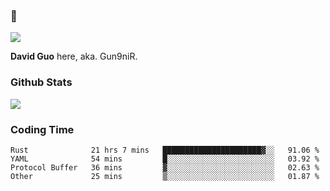 ### 👋

![](https://komarev.com/ghpvc/?username=Gun9niR&label=Total+Views)

**David Guo** here, aka. Gun9niR.

### Github Stats

<img src="https://github-readme-stats.vercel.app/api?username=Gun9niR&count_private=true&show_icons=true&theme=vue-dark&hide_title=true">

### Coding Time

<!--START_SECTION:waka-->

```text
Rust              21 hrs 7 mins   ██████████████████████▓░░   91.06 %
YAML              54 mins         █░░░░░░░░░░░░░░░░░░░░░░░░   03.92 %
Protocol Buffer   36 mins         ▓░░░░░░░░░░░░░░░░░░░░░░░░   02.63 %
Other             25 mins         ▒░░░░░░░░░░░░░░░░░░░░░░░░   01.87 %
```

<!--END_SECTION:waka-->
